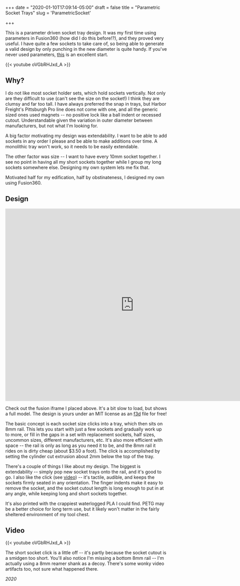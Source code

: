 +++
date = "2020-01-10T17:09:14-05:00"
draft = false
title = "Parametric Socket Trays"
slug = 'ParametricSocket'

+++


This is a parameter driven socket tray design. It was my first time using parameters in Fusion360 (how did I do this before!?), and they proved very useful. I have quite a few sockets to take care of, so being able to generate a valid design by only punching in the new diameter is quite handy. If you've never used parameters, [this](https://www.youtube.com/watch?v=gMNGQUAtC9o) is an excellent start.

{{< youtube oVGbRHJxd_A >}}

## Why?

I do not like most socket holder sets, which hold sockets vertically. Not only are they difficult to use (can't see the size on the socket!) I think they are clumsy and far too tall. I have always preferred the snap in trays, but Harbor Freight's Pittsburgh Pro line does not come with one, and all the generic sized ones used magnets -- no positive lock like a ball indent or recessed cutout. Understandable given the variation in outer diameter between manufacturers, but not what I'm looking for.

A big factor motivating my design was extendability. I want to be able to add sockets in any order I please and be able to make additions over time. A monolithic tray won't work, so it needs to be easily extendable.

The other factor was size -- I want to have every 10mm socket together. I see no point in having all my short sockets together while I group my long sockets somewhere else. Designing my own system lets me fix that.

Motivated half for my edification, half by obstinateness, I designed my own using Fusion360. 

## Design

<iframe src="https://myhub.autodesk360.com/ue2ac1d01/shares/public/SH919a0QTf3c32634dcf7df40754c7ccddf4?mode=embed" width="800" height="600" allowfullscreen="true" webkitallowfullscreen="true" mozallowfullscreen="true"  frameborder="0"></iframe>

Check out the fusion iframe I placed above. It's a bit slow to load, but shows a full model. The design is yours under an MIT license as an [f3d] file for free!

The basic concept is each socket size clicks into a tray, which then sits on 8mm rail. This lets you start with just a few sockets and gradually work up to more, or fill in the gaps in a set with replacement sockets, half sizes, uncommon sizes, different manufacturers, etc. It's also more efficient with space -- the rail is only as long as you need it to be, and the 8mm rail it rides on is dirty cheap (about $3.50 a foot). The click is accomplished by setting the cylinder cut extrusion about 2mm below the top of the tray.

There's a couple of things I like about my design. The biggest is extendability -- simply pop new socket trays onto the rail, and it's good to go. I also like the click (see [video](https://www.youtube.com/watch?v=oVGbRHJxd_A)) -- it's tactile, audible, and keeps the sockets firmly seated in any orientation. The finger indents make it easy to remove the socket, and the socket cutout length is long enough to put in at any angle, while keeping long and short sockets together.

It's also printed with the crappiest waterlogged PLA I could find. PETG may be a better choice for long term use, but it likely won't matter in the fairly sheltered environment of my tool chest.

## Video

{{< youtube oVGbRHJxd_A >}}

The short socket click is a little off -- it's partly because the socket cutout is a smidgen too short. You'll also notice I'm missing a bottom 8mm rail -- I'm actually using a 8mm reamer shank as a decoy. There's some wonky video artifacts too, not sure what happened there.

*2020*

[f3d]: /other/SocketTray.f3d
